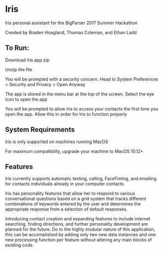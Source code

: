 # Iris
Iris personal assistant for the BigParser 2017 Summer Hackathon

Created by Braden Hoagland, Thomas Coleman, and Ethan Ladd


## To Run:
Download Iris.app.zip

Unzip the file

You will be prompted with a security concern. Head to System Preferences > Security and Privacy > Open Anyway

The app is stored in the menu bar at the top of the screen. Select the eye icon to open the app

You will be prompted to allow Iris to access your contacts the first time you open the app. Allow this in order for Iris to function properly

## System Requirements
Iris is only supported on machines running MacOS

For maximum compatibility, upgrade your machine to MacOS 10.12+

## Features
Iris currently supports automatic texting, calling, FaceTiming, and emailing for contacts individuals already in your computer contacts

Iris has personality features that allow her to respond to various conversational questions based on a grid system that tracks different combinations of keywords entered by the user and determines the appropriate response from a selection of default responses.

Introducing contact creation and expanding features to include internet searching, finding directions, and further personality development are planned for the future. Do to the highly modular nature of this application, this can be accomplished by adding only two new data instances and one new processing function per feature without altering any main blocks of existing code.
